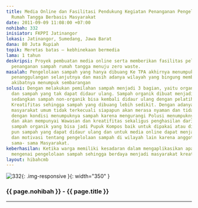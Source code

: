 ```yaml
---
title: Media Online dan Fasilitasi Pendukung Kegiatan Penanganan Pengelolaan Sampah
  Rumah Tangga Berbasis Masyarakat
date: 2011-09-09 11:08:00 +07:00
nohibah: 332
inisiator: FKPPI Jatinangor
lokasi: Jatinangor, Sumedang, Jawa Barat
dana: 80 Juta Rupiah
topik: Meretas batas – kebhinekaan bermedia
lama: 1 tahun
deskripsi: Proyek pembuatan media online serta memberikan fasilitas pelatihan mengenai
  penanganan sampah rumah tangga menuju zero waste.
masalah: Pengelolaan sampah yang hanya dibuang Ke TPA akhirnya menumpuk di TPA tanpa
  penanggulangan selanjutnya dan masih adanya wilayah yang bingung membuang Sampah
  akibatnya menumpuk sembarangan
solusi: Dengan melakukan pemilahan sampah menjadi 3 bagian, yaitu organik, non-organik,
  dan sampah yang tak dapat didaur ulang. Sampah organik dibuat menjadi pupuk kompos,
  sedangkan sampah non-organik bisa kembali didaur ulang dengan pelatihan-pelatihan
  Kreatifitas sehingga sampah yang dibuang lebih sedikit. Dengan adanya kegiatan ini
  masyarakat umum tidak terkecuali siapapun akan merasa nyaman dan tidak kebingungan
  dengan kondisi menumpuknya sampah karena mengurangi Polusi menumpuknya sampah sembarangan,
  dan akan mempunyai Wawasan dan kreatifitas sekaligus penghasilan dari baik dari
  sampah organik yang bisa jadi Pupuk Kompos baik untuk dipakai atau dijual begitu
  pun sampah yang dapat didaur ulang dan untuk media online dapat menjadi sumber inspirasi
  dan motivasi tentang pengelolaan sampah di wilayah lain karena anggota FKPPI juga
  sama- sama Masyarakat.
keberhasilan: Ketika warga memiliki kesadaran dalam mengaplikasikan apa yang diarahkan
  mengenai pengelolaan sampah sehingga berdaya menjadi masyarakat kreatif dan inovatif
layout: hibahcmb
---
```


![332](/static/img/hibahcmb/332.png){: .img-responsive }{: width="350" }

### {{ page.nohibah }} - {{ page.title }}

---
